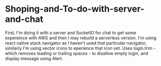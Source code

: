 # Shoping-and-To-do-with-server-and-chat
First, I'm doing it with a server and SocketIO for chat to get some expereince with AWS and then I may rebuild a serverless version.
I'm using react native stack navigator as I haven't used that particular navigator, similarly I'm using vector icons to eperience that icon set.
Uses login.trim - which removes leading or trailing spaces - to disallow empty login, and display message using Alert.
